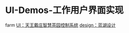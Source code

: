 # UI-Demos-工作用户界面实现
farm
[UI：天王戴庄智慧茶园控制系统](https://lastsoup.github.io/ui-demos/farm/home.html)
[design：蓝湖设计](https://lanhuapp.com/url/LedN9-kp81z)

